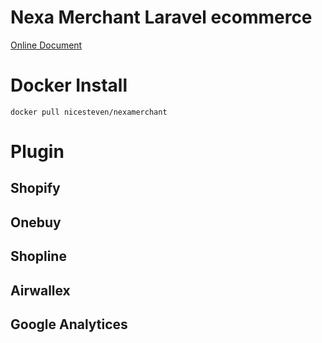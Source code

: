 # Nexa Merchant Laravel ecommerce

[Online Document](https://nexa-merchant.vercel.app/)

# Docker Install

```
docker pull nicesteven/nexamerchant
```

# Plugin

## Shopify

## Onebuy

## Shopline

## Airwallex

## Google Analytices
